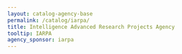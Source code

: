 ```yaml
---
layout: catalog-agency-base
permalink: /catalog/iarpa/
title: Intelligence Advanced Research Projects Agency
tooltip: IARPA
agency_sponsor: iarpa
---
```


